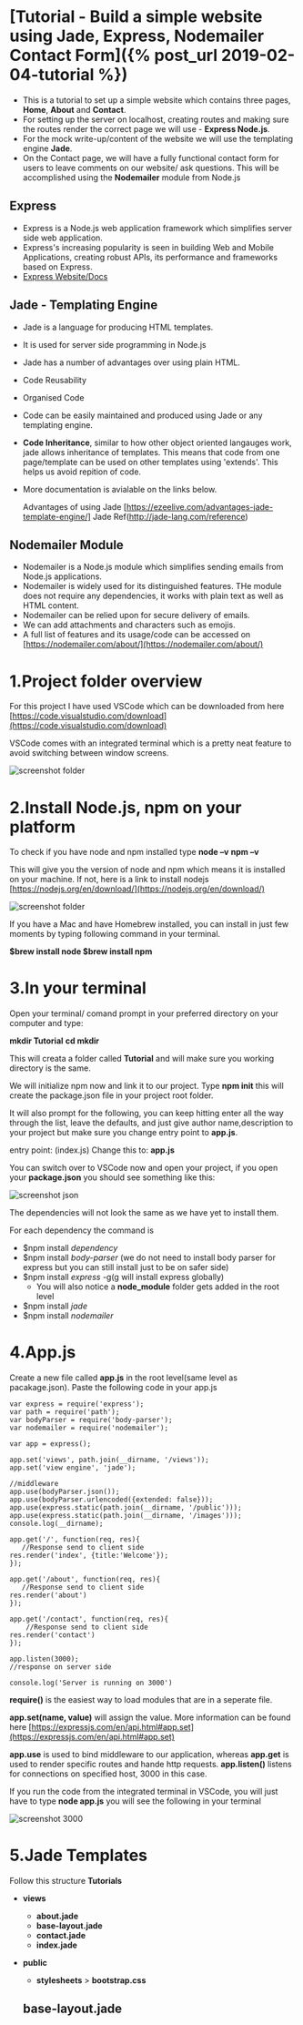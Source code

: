 # [Tutorial - Build a simple website using Jade, Express, Nodemailer Contact Form]({% post_url 2019-02-04-tutorial %})

 - This is a tutorial to set up a simple website which contains three pages, **Home**, **About** and **Contact**.
 - For setting up the server on localhost, creating routes and making sure the routes render the correct page we will use  -      **Express Node.js**. 
 - For the mock write-up/content of the website we will use the templating engine **Jade**.
 - On the Contact page, we will have a fully functional contact form for users to leave comments on our website/ ask              questions. This will be accomplished using the **Nodemailer** module from Node.js


## Express
  - Express is a Node.js web application framework which simplifies server side web application.
  - Express's increasing popularity is seen in building Web and Mobile Applications, creating robust APIs, its performance and      frameworks based on Express. 
  - [Express Website/Docs](https://expressjs.com/)
  
  
## Jade - Templating Engine 
  - Jade is a language for producing HTML templates.
  - It is used for server side programming in Node.js
  - Jade has a number of advantages over using plain HTML.
   - Code Reusability
   - Organised Code
   - Code can be easily maintained and produced using Jade or any templating engine. 
   - **Code Inheritance**, similar to how other object oriented langauges work, jade allows inheritance of templates. This          means that code from one page/template can be used on other templates using 'extends'. This helps us avoid repition of        code.
   - More documentation is avialable on the links below.
  
  
      Advantages of using Jade [https://ezeelive.com/advantages-jade-template-engine/]
      Jade Ref(http://jade-lang.com/reference)



## Nodemailer Module
  - Nodemailer is a Node.js module which simplifies sending emails from Node.js applications.
  - Nodemailer is widely used for its distinguished features. THe module does not require any dependencies, it works with         plain text as well as HTML content. 
  - Nodemailer can be relied upon for secure delivery of emails.
  - We can add attachments and characters such as emojis.
  - A full list of features and its usage/code can be accessed on 
  [https://nodemailer.com/about/](https://nodemailer.com/about/)
  
  
  
  
1.Project folder overview
========

For this project I have used VSCode which can be downloaded from here
[https://code.visualstudio.com/download](https://code.visualstudio.com/download)

VSCode comes with an  integrated terminal which is a pretty neat feature to avoid switching between window screens.

![screenshot folder](/images/folders.png)

2.Install Node.js, npm on your platform
======

To check if you have node and npm installed type 
 **node –v**
 **npm –v**
   
This will give you the version of node and npm which means it is installed on your machine. If not, here is a link to install nodejs [https://nodejs.org/en/download/](https://nodejs.org/en/download/)

![screenshot folder](/images/node.png)

If you have a Mac and have Homebrew installed, you can install in just few moments by typing following command in your terminal.

**$brew install node
$brew install npm**

3.In your terminal
======

Open your terminal/ comand prompt in your preferred directory on your computer and type:

**mkdir Tutorial**
 **cd mkdir**

This will creata a folder called **Tutorial** and will make sure you working directory is the same. 

We will initialize npm now and link it to our project. Type **npm init** this will create the package.json file in your project root folder.

It will also prompt for the following, you can keep hitting enter all the way through the list, leave the defaults, and just give author name,description to your project but make sure you change entry point to **app.js**. 


entry point: (index.js) 
Change this to:
 **app.js**

You can switch over to VSCode now and open your project, if you open your **package.json** you should see something like this:


![screenshot json](images/package-json.png)
    
    
The dependencies will not look the same as we have yet to install them.

For each dependency the command is 
 - $npm install _dependency_
 - $npm install _body-parser_ (we do not need to install body parser for express but you can still install just to be on safer    side)
 - $npm install _express_ -g(g will install express globally) 
   - You will also notice a **node_module** folder gets added in the root level
 - $npm install _jade_
 - $npm install _nodemailer_
 
 4.App.js
 ========
 
 Create a new file called **app.js** in the root level(same level as pacakage.json). Paste the following code in your app.js
 
 ```
var express = require('express');
var path = require('path');
var bodyParser = require('body-parser');
var nodemailer = require('nodemailer');

var app = express();

app.set('views', path.join(__dirname, '/views'));
app.set('view engine', 'jade');

//middleware
app.use(bodyParser.json());
app.use(bodyParser.urlencoded({extended: false}));
app.use(express.static(path.join(__dirname, '/public')));
app.use(express.static(path.join(__dirname, '/images')));
console.log(__dirname); 

app.get('/', function(req, res){
    //Response send to client side    
res.render('index', {title:'Welcome'});
});

app.get('/about', function(req, res){
    //Response send to client side    
 res.render('about')
});

 app.get('/contact', function(req, res){
     //Response send to client side    
 res.render('contact')
 });
 
 app.listen(3000);
//response on server side 

console.log('Server is running on 3000')
```

**require()** is the easiest way to load modules that are in a seperate file. 

**app.set(name, value)** will assign the value. More information can be found here
[https://expressjs.com/en/api.html#app.set](https://expressjs.com/en/api.html#app.set)

**app.use** is used to bind middleware to our application, whereas **app.get** is used to render specific routes and hande http requests.
**app.listen()** listens for connections on specified host, 3000 in this case.

  
 If you run the code from the integrated terminal in VSCode, you will just have to type
  **node app.js** you will see the following in your terminal
  
  ![screenshot 3000](images/3000.png)
  
  

5.Jade Templates
=====

Follow this structure
**Tutorials**
- **views**
  - **about.jade**
  - **base-layout.jade**
  - **contact.jade**
  - **index.jade**
  
- **public**
  - **stylesheets** > **bootstrap.css**
  
  ## base-layout.jade
  
  
  
  




